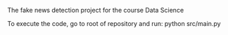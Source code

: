 The fake news detection project for the course Data Science

To execute the code, go to root of repository and run:
python src/main.py
